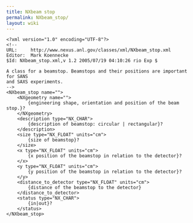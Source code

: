 ```yaml
---
title: NXbeam stop
permalink: NXbeam_stop/
layout: wiki
---
```


    <?xml version="1.0" encoding="UTF-8"?>
    <!--
    URL:     http://www.nexus.anl.gov/classes/xml/NXbeam_stop.xml
    Editor:  Mark Koennecke
    $Id: NXbeam_stop.xml,v 1.2 2005/07/19 04:10:26 rio Exp $

    A class for a beamstop. Beamstops and their positions are important for SANS
    and SAXS experiments.
    -->
    <NXbeam_stop name="">
        <NXgeometry name="">
            {engineering shape, orientation and position of the beam stop.}?
        </NXgeometry>
        <description type="NX_CHAR">
            {description of beamstop: circular | rectangular}? 
        </description>
        <size type="NX_FLOAT" units="cm">
            {size of beamstop}? 
        </size>
        <x type="NX_FLOAT" units="cm">
            {x position of the beamstop in relation to the detector}? 
        </x>
        <y type="NX_FLOAT" units="cm">
            {y position of the beamstop in relation to the detector}? 
        </y>
        <distance_to_detector type="NX_FLOAT" units="cm">
            {distance of the beamstop to the detector} 
        </distance_to_detector>
        <status type="NX_CHAR">
            {in|out}? 
        </status>
    </NXbeam_stop>
